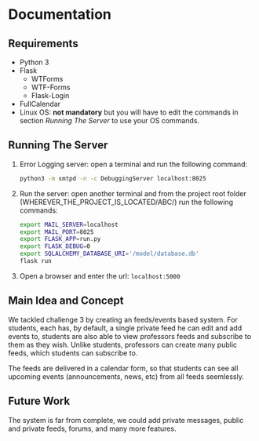 # Documentation

## Requirements

- Python 3
- Flask
  - WTForms
  - WTF-Forms
  - Flask-Login
- FullCalendar
- Linux OS: **not mandatory** but you will have to edit the commands in section *Running The Server* to use your OS commands.

## Running The Server

1. Error Logging server:
  open a terminal and run the following command:
    ```bash
    python3 -m smtpd -n -c DebuggingServer localhost:8025
    ```
2. Run the server:
  open another terminal and from the project root folder
  (WHEREVER_THE_PROJECT_IS_LOCATED/ABC/) run the following commands:
    ```bash
    export MAIL_SERVER=localhost
    export MAIL_PORT=8025
    export FLASK_APP=run.py
    export FLASK_DEBUG=0
    export SQLALCHEMY_DATABASE_URI='/model/database.db'
    flask run
    ```
3. Open a browser and enter the url: `localhost:5000`

## Main Idea and Concept

We tackled challenge 3 by creating an feeds/events based system.
For students, each has, by default, a single private feed he can edit
and add events to, students are also able to view professors feeds and
subscribe to them as they wish.
Unlike students, professors can create many public feeds, which students
can subscribe to.

The feeds are delivered in a calendar form, so that students can see all
upcoming events (announcements, news, etc) from all feeds seemlessly.

## Future Work

The system is far from complete, we could add private messages,
public and private feeds, forums, and many more features.